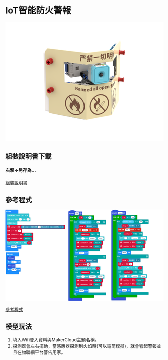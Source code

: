 # IoT智能防火警報

![](./images/firealarm.png)

## 組裝說明書下載

#### 右擊->另存為...

[組裝說明書](./images/firealarm.pdf)

## 參考程式

![](./images/firealarm_code.png)

[參考程式](https://makecode.microbit.org/_h0qb5PCtjhAV)

## 模型玩法

1. 填入Wifi登入資料與MakerCloud主題名稱。
2. 探測器會左右擺動，當感應器探測到火焰時(可以電筒模擬)，就會響起警報並且在物聯網平台警告用家。
